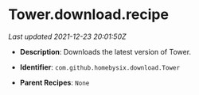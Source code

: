 # Tower.download.recipe

_Last updated 2021-12-23 20:01:50Z_

- **Description**: Downloads the latest version of Tower.

- **Identifier**: `com.github.homebysix.download.Tower`

- **Parent Recipes**: `None`
